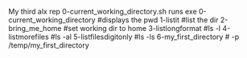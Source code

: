 My third alx rep
0-current_working_directory.sh runs exe
0-current_working_directory #displays the pwd
1-listit #list the dir
2-bring_me_home #set working dir to home
3-listlongformat #ls -l
4-listmorefiles #ls -al
5-listfilesdigitonly #ls -ls
6-my_first_directory # -p /temp/my_first_directory
